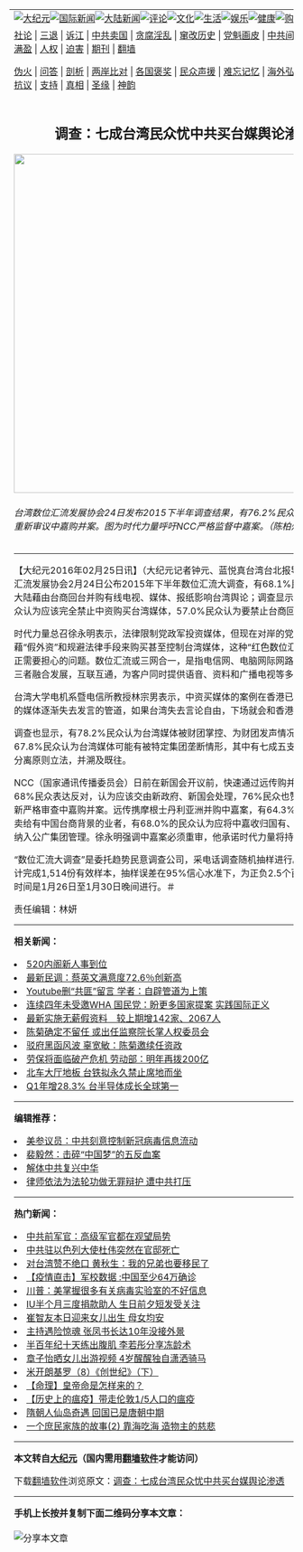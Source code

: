 <a name="1" id="1" target="_blank"></a><span id="1"></span>
<table align=center border="0"><tr><td colspan="2" VALIGN=TOP><a href="https://github.com/zx2957/djy/blob/master/gb/nsc413.md#1"><img src="https://raw.githubusercontent.com/zx2957/www/master/t/djy/1.jpg" title="大纪元"></a><a href="https://github.com/zx2957/djy/blob/master/gb/n24hr.md#1"><img src="https://raw.githubusercontent.com/zx2957/www/master/t/djy/3.jpg" title="国际新闻"></a><a href="https://github.com/zx2957/djy/blob/master/gb/nsc413.md#1"><img src="https://raw.githubusercontent.com/zx2957/www/master/t/djy/4.jpg" title="大陆新闻"></a><a href="https://github.com/zx2957/djy/blob/master/gb/news392.md#1"><img src="https://raw.githubusercontent.com/zx2957/www/master/t/djy/5.jpg" title="评论"></a><a href="https://github.com/zx2957/djy/blob/master/gb/news2007.md#1"><img src="https://raw.githubusercontent.com/zx2957/www/master/t/djy/6.jpg" title="文化"></a><a href="https://github.com/zx2957/djy/blob/master/gb/news2008.md#1"><img src="https://raw.githubusercontent.com/zx2957/www/master/t/djy/7.jpg" title="生活"></a><a href="https://github.com/zx2957/djy/blob/master/gb/ncyule.md#1"><img src="https://raw.githubusercontent.com/zx2957/www/master/t/djy/8.jpg" title="娱乐"></a><a href="https://github.com/zx2957/djy/blob/master/gb/nsc1002.md#1"><img src="https://raw.githubusercontent.com/zx2957/www/master/t/djy/9.jpg" title="健康"><a href="https://www.youlucky.com"><img src="https://raw.githubusercontent.com/zx2957/www/master/t/djy/10.jpg" title="购物"></a><a href="https://donate.epochtimes.com/?utm_medium=epochtimes&utm_source=referral&utm_campaign=donate_button_djyarticleheader"><img src="https://raw.githubusercontent.com/zx2957/www/master/t/djy/12.jpg" title="捐款"></a></td></tr>
<tr><td colspan="2" VALIGN=TOP><a target="_blank" href="https://github.com/zx2957/djy/blob/master/gb/9p.md#1">社论</a> | <a target="_blank" href="https://github.com/zx2957/djy/blob/master/gb/nf5657.md#1">三退</a> | <a target="_blank" href="https://github.com/zx2957/djy/blob/master/gb/nf6124.md#1">诉江</a> | <a target="_blank" href="https://github.com/zx2957/djy/blob/master/gb/nf1176117.md#1">中共卖国</a> | <a target="_blank" href="https://github.com/zx2957/djy/blob/master/gb/nf5773.md#1">贪腐淫乱</a> | <a target="_blank" href="https://github.com/zx2957/djy/blob/master/gb/nf1176115.md#1">窜改历史</a> | <a target="_blank" href="https://github.com/zx2957/djy/blob/master/gb/nf1176107.md#1">党魁画皮</a> | <a target="_blank" href="https://github.com/zx2957/djy/blob/master/gb/nf1320400.md#1">中共间谍</a> | <a target="_blank" href="https://github.com/zx2957/djy/blob/master/gb/nf1176114.md#1">破坏传统</a> | <a target="_blank" href="https://github.com/zx2957/ntdtv/blob/master/gb/prog447_1.md#1">恶贯满盈</a> | <a target="_blank" href="https://github.com/zx2957/djy/blob/master/gb/ncid278.md#1">人权</a> | <a target="_blank" href="https://github.com/zx2957/djy/blob/master/gb/nf1176111.md#1">迫害</a> | <a target="_blank" href="https://gitlab.com/szzdlab/mh-qikan/blob/master/README.md#1">期刊</a> | <a target="_blank" href="https://github.com/zx2957/www/blob/master/README.md?zsrh#8">翻墙</a></p><p><a target="_blank" href="https://github.com/zx2957/djy/blob/master/gb/nf5562.md#1">伪火</a> | <a target="_blank" href="https://github.com/zx2957/djy/blob/master/gb/nf4378.md#1">问答</a> | <a target="_blank" href="https://github.com/zx2957/djy/blob/master/gb/nf5792.md#1">剖析</a> | <a target="_blank" href="https://github.com/zx2957/djy/blob/master/gb/nf5735.md#1">两岸比对</a> | <a target="_blank" href="https://github.com/zx2957/djy/blob/master/gb/nf6119.md#1">各国褒奖</a> | <a target="_blank" href="https://github.com/zx2957/djy/blob/master/gb/nf6120.md#1">民众声援</a> | <a target="_blank" href="https://github.com/zx2957/djy/blob/master/gb/nf1188594.md#1">难忘记忆</a> | <a target="_blank" href="https://github.com/zx2957/djy/blob/master/gb/nf3180.md#1">海外弘传</a> | <a target="_blank" href="https://github.com/zx2957/djy/blob/master/gb/nf5410.md#1">万人上访</a> | <a target="_blank" href="https://github.com/zx2957/ntdtv/blob/master/gb/prog1530_1.md#1">和平抗议</a> | <a target="_blank" href="https://github.com/zx2957/djy/blob/master/gb/nf4386.md#1">支持</a> | <a target="_blank" href="https://github.com/zx2957/djy/blob/master/gb/nf4389.md#1">真相</a> | <a target="_blank" href="https://github.com/zx2957/djy/blob/master/gb/nf5790.md#1">圣缘</a> | <a target="_blank" href="https://github.com/zx2957/djy/blob/master/gb/nf4786.md#1">神韵</a></td></tr>
<tr><td VALIGN=TOP width="626"><h2 align=center>调查：七成台湾民众忧中共买台媒舆论渗透</h2>
<img width="600" src="https://i.epochtimes.com/assets/uploads/2016/02/1602240902211770-600x400.jpg" />
<h6>台湾数位汇流发展协会24日发布2015下半年调查结果，有76.2%民众认为NCC应该重新审议中嘉购并案。图为时代力量呼吁NCC严格监督中嘉案。（陈柏州／大纪元）
</h6>
<hr>
<p>【大纪元2016年02月25日讯】（大纪元记者钟元、蓝悦真台湾台北报导）台湾数位汇流发展协会2月24日公布2015年下半年数位汇流大调查，有68.1%民众担心中国大陆藉由台商回台并购有线电视、媒体、报纸影响台湾舆论；调查显示，有60.8%民众认为应该完全禁止<ahref="https://github.com/zx2957/djy/blob/master/gb/tag/%E4%B8%AD%E8%B5%84.md#1">中资</a>购买台湾媒体，57.0%民众认为要禁止台商回台购并台媒。</p>
<p>时代力量总召徐永明表示，法律限制党政军投资媒体，但现在对岸的党政军却可以藉“假外资”和规避法律手段来购买甚至控制台湾媒体，这种“红色数位汇流”是台湾真正需要担心的问题。数位汇流或三网合一，是指电信网、电脑网际网路和有线电视网三者融合发展，互联互通，为客户同时提供语音、资料和广播电视等多重服务 。</p>
<p>台湾大学电机系暨电信所教授林宗男表示，<ahref="https://github.com/zx2957/djy/blob/master/gb/tag/%E4%B8%AD%E8%B5%84.md#1">中资</a>买媒体的案例在香港已很严重，香港的媒体逐渐失去发言的管道，如果台湾失去言论自由，下场就会和香港一样。</p>
<p>调查也显示，有78.2%民众认为台湾媒体被财团掌控、为财团发声情况严重，有67.8%民众认为台湾媒体可能有被特定集团垄断情形，其中有七成五支持媒体、金融分离原则立法，并溯及既往。</p>
<p>NCC（国家通讯传播委员会）日前在新国会开议前，快速通过远传购并<ahref="https://github.com/zx2957/djy/blob/master/gb/tag/%E4%B8%AD%E5%98%89.md#1">中嘉</a>案，有68%民众表达反对，认为应该交由新政府、新国会处理，76%民众也赞成NCC应重新严格审查中嘉购并案。远传携摩根士丹利亚洲并购中嘉案，有64.3%民众认为不应卖给有中国台商背景的业者，有68.0%的民众认为应将中嘉收归国有、网路公共化，纳入公广集团管理。徐永明强调中嘉案必须重审，他承诺时代力量将持续监督NCC。</p>
<p>“数位汇流大调查”是委托趋势民意调查公司，采电话调查随机抽样进行。本次调查共计完成1,514份有效样本，抽样误差在95%信心水准下，为正负2.5个百分点，调查时间是1月26日至1月30日晚间进行。＃</p>
<p>责任编辑：林妍</p>

<hr>


<strong>相关新闻：</strong>
<li><a href="https://github.com/zx2957/djy/blob/master/gb/20/5/18/n12118524.md#1">520内阁新人事到位</a></li>
<li><a href="https://github.com/zx2957/djy/blob/master/gb/20/5/18/n12118478.md#1">最新民调：蔡英文满意度72.6％创新高</a></li>
<li><a href="https://github.com/zx2957/djy/blob/master/gb/20/5/18/n12118529.md#1">Youtube删“共匪”留言 学者：自辟管道为上策</a></li>
<li><a href="https://github.com/zx2957/djy/blob/master/gb/20/5/18/n12118329.md#1">连续四年未受邀WHA 国民党：盼更多国家提案 实践国际正义</a></li>
<li><a href="https://github.com/zx2957/djy/blob/master/gb/20/5/18/n12118459.md#1">最新实施无薪假资料　较上期增142家、2067人</a></li>
<li><a href="https://github.com/zx2957/djy/blob/master/gb/20/5/18/n12118462.md#1">陈菊确定不留任 或出任监察院长掌人权委员会</a></li>
<li><a href="https://github.com/zx2957/djy/blob/master/gb/20/5/18/n12118468.md#1">驳府黑函风波 辜宽敏：陈菊邀续任资政</a></li>
<li><a href="https://github.com/zx2957/djy/blob/master/gb/20/5/18/n12118331.md#1">劳保将面临破产危机 劳动部：明年再拨200亿</a></li>
<li><a href="https://github.com/zx2957/djy/blob/master/gb/20/5/18/n12118457.md#1">北车大厅地板 台铁拟永久禁止席地而坐</a></li>
<li><a href="https://github.com/zx2957/djy/blob/master/gb/20/5/18/n12118455.md#1">Q1年增28.3%  台半导体成长全球第一</a></li>
<hr>


<strong>编辑推荐：</strong>
<li><a href="https://github.com/onzhi266/djy/blob/master/gb/20/2/22/n11887949.md#1">美参议员：中共刻意控制新冠病毒信息流动</a></li>
<li><a href="https://github.com/tsiac2612/djy/blob/master/gb/19/3/12/n11108254.md#1" target="_blank">裴毅然：击碎“中国梦”的五反血案</a></li><li><a href="https://github.com/zx2957/djy/blob/master/gb/18/3/21/n10237682.md?dfh#1" target="_blank">解体中共复兴中华</a></li><li><a href="https://github.com/tsiac2612/djy/blob/master/gb/18/11/12/n10846893.md#1" target="_blank">律师依法为法轮功做无罪辩护 遭中共打压</a></li>
<hr>

<strong>热门新闻：</strong>
<li><a href="https://github.com/zx2957/djy/blob/master/gb/20/5/16/n12114951.md#1">中共前军官：高级军官都在观望局势</a></li>
<li><a href="https://github.com/zx2957/djy/blob/master/gb/20/5/17/n12116013.md#1">中共驻以色列大使杜伟突然在官邸死亡</a></li>
<li><a href="https://github.com/zx2957/djy/blob/master/gb/20/5/16/n12115144.md#1">对台湾赞不绝口 黄秋生：我的兄弟也要移民了</a></li>
<li><a href="https://github.com/zx2957/djy/blob/master/gb/20/5/16/n12114594.md#1">【疫情直击】军校数据 :中国至少64万确诊</a></li>
<li><a href="https://github.com/zx2957/djy/blob/master/gb/20/5/17/n12116772.md#1">川普：美掌握很多有关病毒实验室的不好信息</a></li>
<li><a href="https://github.com/zx2957/djy/blob/master/gb/20/5/15/n12110814.md#1">IU半个月三度捐款助人 生日前夕短发受关注</a></li>
<li><a href="https://github.com/zx2957/djy/blob/master/gb/20/5/16/n12114166.md#1">崔智友本日迎来女儿出生 母女均安</a></li>
<li><a href="https://github.com/zx2957/djy/blob/master/gb/20/5/16/n12114576.md#1">主持遇险惊魂 张凤书长达10年没接外景</a></li>
<li><a href="https://github.com/zx2957/djy/blob/master/gb/20/5/15/n12113316.md#1">半百年纪十天练出腹肌 李若彤分享冻龄术</a></li>
<li><a href="https://github.com/zx2957/djy/blob/master/gb/20/5/15/n12113104.md#1">章子怡晒女儿出游视频 4岁醒醒独自潇洒骑马</a></li>
<li><a href="https://github.com/zx2957/djy/blob/master/gb/13/7/18/n3919814.md#1">米开朗基罗（8）《创世纪》（下）</a></li>
<li><a href="https://github.com/zx2957/djy/blob/master/gb/20/4/13/n12026603.md#1">【命理】皇帝命是怎样来的？</a></li>
<li><a href="https://github.com/zx2957/djy/blob/master/gb/20/5/1/n12076409.md#1">【历史上的瘟疫】带走伦敦1/5人口的瘟疫</a></li>
<li><a href="https://github.com/zx2957/djy/blob/master/gb/20/5/17/n12116029.md#1">隋朝人仙岛奇遇 回国已是唐朝中期</a></li>
<li><a href="https://github.com/zx2957/djy/blob/master/gb/20/5/15/n12110974.md#1">一个庶民家族的故事(2) 靠海吃海 造物主的慈悲</a></li>
<hr>

<strong>本文转自<a href="https://www.epochtimes.com">大纪元</a>（国内需用<a href="https://github.com/zx2957/www/blob/master/README.md#8">翻墙软件</a>才能访问）</strong><p>下载<a href="https://github.com/zx2957/www/blob/master/README.md#8">翻墙软件</a>浏览原文：<a href="https://www.epochtimes.com/gb/16/2/25/n4648412.htm">调查：七成台湾民众忧中共买台媒舆论渗透</a></p><hr>

<strong>手机上长按并复制下面二维码分享本文章：</strong><br><br><img src="http://d1p1.ip.zn2.us/v.php?action=qrcode&url=https://github.com/zx2957/djy/blob/master/gb/16/2/25/n4648412.md%231" title="分享本文章"></td><td VALIGN=TOP><a href="https://github.com/zx2957/djy/blob/master/gb/16/1/21/n4622075.md?dfh#1" target="_blank"><img src="https://raw.githubusercontent.com/zx2957/djy/master/gb/300/wei-f1.jpg" title="中共的伪火骗局"  alt="中共的伪火骗局"></a><br><a href="https://github.com/zx2957/www/blob/master/README.md?dfh#9" target="_blank"><img src="https://raw.githubusercontent.com/zx2957/djy/master/gb/300/yong-h.jpg" title="永恒的见证"  alt="永恒的见证"></a><br><a href="https://github.com/zx2957/djy/blob/master/gb/13/9/29/n3974789.md?dfh#1" target="_blank"><img src="https://raw.githubusercontent.com/zx2957/djy/master/gb/300/shang-lnz.jpg" title="善良女子被中共投男牢"  alt="善良女子被中共投男牢"></a><br><a href="https://github.com/zx2957/djy/blob/master/gb/16/3/16/n4663449.md?dfh#1" target="_blank"><img src="https://raw.githubusercontent.com/zx2957/djy/master/gb/300/huo-z3.jpg" title="警卫目击活摘器官"  alt="警卫目击活摘器官"></a><br><a href="https://github.com/zx2957/djy/blob/master/gb/16/8/7/n8177641.md?dfh#1" target="_blank"><img src="https://raw.githubusercontent.com/zx2957/djy/master/gb/300/huo-z4.jpg" title="证人描述活摘恐怖"  alt="证人描述活摘恐怖"></a><br><a href="https://github.com/zx2957/djy/blob/master/gb/10/4/19/n2881569.md?dfh#1" target="_blank"><img src="https://raw.githubusercontent.com/zx2957/djy/master/gb/300/huo-z1.jpg" title="揭开活摘器官黑幕"  alt="揭开活摘器官黑幕"></a><br><a href="https://github.com/zx2957/djy/blob/master/gb/10/11/7/n3077476.md?dfh#1" target="_blank"><img src="https://raw.githubusercontent.com/zx2957/djy/master/gb/300/ma-ks.jpg" title="马克思的成魔之路"  alt="马克思的成魔之路"></a><br><a href="https://github.com/zx2957/djy/blob/master/gb/14/6/9/n4173977.md?dfh#1" target="_blank"><img src="https://raw.githubusercontent.com/zx2957/djy/master/gb/300/chang-zs.jpg" title="藏字石 蕴天机"  alt="藏字石 蕴天机"></a><br><a href="https://github.com/zx2957/djy/blob/master/gb/18/5/10/n10381511.md?dfh#1" target="_blank"><img src="https://raw.githubusercontent.com/zx2957/djy/master/gb/300/st1.jpg" title="关注3亿人三退"  alt="关注3亿人三退"></a><br><a href="https://github.com/zx2957/djy/blob/master/gb/18/3/21/n10237682.md?dfh#1" target="_blank"><img src="https://raw.githubusercontent.com/zx2957/djy/master/gb/300/jie-t.jpg" title="解体中共复兴中华"  alt="解体中共复兴中华"></a><br><a href="https://github.com/zx2957/djy/blob/master/gb/9/2/9/n2422991.md?dfh#1" target="_blank"><img src="https://raw.githubusercontent.com/zx2957/djy/master/gb/300/gao-zs.jpg" title="中共迫害良心律师"  alt="中共迫害良心律师"></a><br><a href="https://github.com/zx2957/djy/blob/master/gb/18/12/9/n10900044.md?dfh#1" target="_blank"><img src="https://raw.githubusercontent.com/zx2957/djy/master/gb/300/sj1.jpg" title="303万人举报江泽民"  alt="303万人举报江泽民"></a><br><a href="https://github.com/zx2957/djy/blob/master/gb/18/8/28/n10672014.md?dfh#1" target="_blank"><img src="https://raw.githubusercontent.com/zx2957/djy/master/gb/300/sj2.jpg" title="这些官员为何起诉江泽民"  alt="这些官员为何起诉江泽民"></a><br><a href="https://github.com/zx2957/djy/blob/master/gb/8/12/18/n2367165.md?dfh#1" target="_blank"><img src="https://raw.githubusercontent.com/zx2957/djy/master/gb/300/liangan.jpg" title="海峡两岸的强烈对比"  alt="海峡两岸的强烈对比"></a><br><a href="https://github.com/zx2957/djy/blob/master/gb/15/12/10/n4593139.md?dfh#1" target="_blank"><img src="https://raw.githubusercontent.com/zx2957/djy/master/gb/300/jia-ndzl.jpg" title="加拿大总理的贺信"  alt="加拿大总理的贺信"></a><br><a href="https://github.com/zx2957/djy/blob/master/gb/11/6/17/n3289382.md?dfh#1" target="_blank"><img src="https://raw.githubusercontent.com/zx2957/djy/master/gb/300/xiao-wd.jpg" title="探寻真相兼听则明"  alt="探寻真相兼听则明"></a><br><a href="https://github.com/zx2957/djy/blob/master/gb/18/10/27/n10812623.md?dfh#1" target="_blank"><img src="https://raw.githubusercontent.com/zx2957/djy/master/gb/300/yindu.jpg" title="印度媒体报道东方"  alt="印度媒体报道东方"></a><br><a href="https://github.com/zx2957/djy/blob/master/gb/18/6/9/n10469652.md?dfh#1" target="_blank"><img src="https://raw.githubusercontent.com/zx2957/djy/master/gb/300/xie-j.jpg" title="不一样的海外校园"  alt="不一样的海外校园"></a><br><a href="https://github.com/zx2957/djy/blob/master/gb/7/4/5/n1669415.md?dfh#1" target="_blank"><img src="https://raw.githubusercontent.com/zx2957/djy/master/gb/300/li-up.jpg" title="从大师到徒弟的传奇"  alt="从大师到徒弟的传奇"></a><br><a href="https://github.com/zx2957/djy/blob/master/gb/17/5/26/n9191512.md?dfh#1" target="_blank"><img src="https://raw.githubusercontent.com/zx2957/djy/master/gb/300/zfl2.jpg" title="亿万人与东方一本奇书"  alt="亿万人与东方一本奇书"></a><br><a href="https://github.com/zx2957/djy/blob/master/gb/13/11/27/n4020290.md?dfh#1" target="_blank"><img src="https://raw.githubusercontent.com/zx2957/djy/master/gb/300/zhen-h.jpg" title="大陆见不到的震撼场面"  alt="大陆见不到的震撼场面"></a><br><a href="https://github.com/zx2957/djy/blob/master/gb/15/7/17/n4482910.md?dfh#1" target="_blank"><img src="https://raw.githubusercontent.com/zx2957/djy/master/gb/300/dalu-sk.jpg" title="人心向善 大陆当初盛况"  alt="人心向善 大陆当初盛况"></a><br><a href="https://github.com/zx2957/djy/blob/master/gb/19/1/5/n10955468.md?dfh#1" target="_blank"><img src="https://raw.githubusercontent.com/zx2957/djy/master/gb/300/zfl1.jpg" title="追寻真理 这书讲什么"  alt="追寻真理 这书讲什么"></a><br><a href="https://github.com/zx2957/www/blob/master/README.md?dfh#1" target="_blank"><img src="https://raw.githubusercontent.com/zx2957/djy/master/gb/300/fq1.jpg" title="下载免费翻墙软件"  alt="下载免费翻墙软件"></a><br></td></tr></table>
